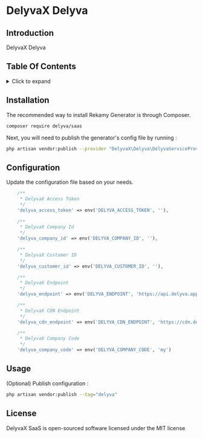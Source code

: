 # DelyvaX Delyva

## Introduction

DelyvaX Delyva

## Table Of Contents

<details><summary>Click to expand</summary><p>

- [Introduction](#introduction)
- [Installation](#installation)
- [Configuration](#configuration)
- [Usage](#usage)
- [License](#license)

</p></details>

## Installation

The recommended way to install Rekamy Generator is through Composer.

```bash
composer require delyva/saas
```

Next, you will need to publish the generator's config file by running :

```bash
php artisan vendor:publish --provider "DelyvaX\Delyva\DelyvaServiceProvider"
```

## Configuration

Update the configuration file based on your needs.

```php
    /**
     * DelyvaX Access Token
     */
    'delyva_access_token' => env('DELYVA_ACCESS_TOKEN', ''),
    
    /**
     * DelyvaX Company Id
     */
    'delyva_company_id' => env('DELYVA_COMPANY_ID', ''), 

    /**
     * DelyvaX Customer ID
     */
    'delyva_customer_id' => env('DELYVA_CUSTOMER_ID', ''), 

    /**
     * DelyvaX Endpoint
     */
    'delyva_endpoint' => env('DELYVA_ENDPOINT', 'https://api.delyva.app/v1.0/'),

    /**
     * DelyvaX CDN Endpoint
     */
    'delyva_cdn_endpoint' => env('DELYVA_CDN_ENDPOINT', 'https://cdn.delyva.app/'), 

    /**
     * DelyvaX Company Code
     */
    'delyva_company_code' => env('DELYVA_COMPANY_CODE', 'my')
```

## Usage

(Optional) Publish configuration :

```bash
php artisan vendor:publish --tag="delyva"
```

## License

DelyvaX SaaS is open-sourced software licensed under the MIT license
